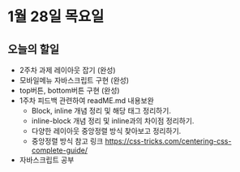 # 1월 28일 목요일

## 오늘의 할일
* 2주차 과제 레이아웃 잡기 (완성)
* 모바일메뉴 자바스크립트 구현 (완성)
* top버튼, bottom버튼 구현 (완성)
* 1주차 피드백 관련하여 readME.md 내용보완
    - Block, inline 개념 정리 및 해당 태그 정리하기.
    - inline-block 개념 정리 및 inline과의 차이점 정리하기.
    - 다양한 레이아웃 중앙정렬 방식 찾아보고 정리하기.
    - 중앙정렬 방식 참고 링크
    https://css-tricks.com/centering-css-complete-guide/
* 자바스크립트 공부